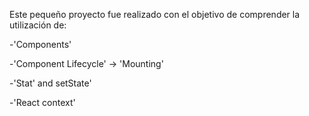 
Este pequeño proyecto fue realizado con el objetivo de comprender la utilización de:

-'Components'

-'Component Lifecycle' -> 'Mounting'

-'Stat' and setState'

-'React context'

